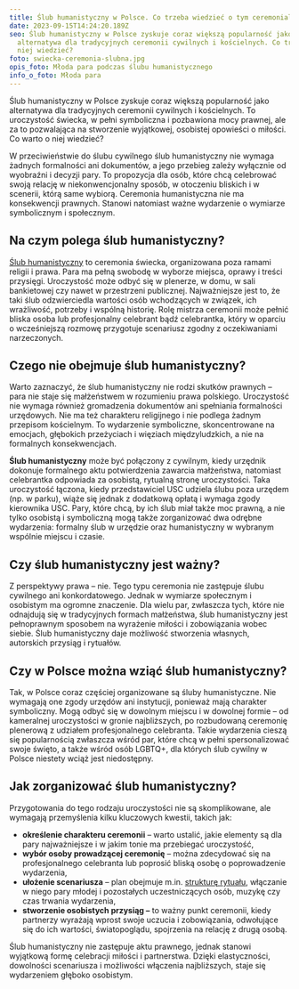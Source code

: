 ```yaml
---
title: Ślub humanistyczny w Polsce. Co trzeba wiedzieć o tym ceremoniale?
date: 2023-09-15T14:24:20.189Z
seo: ​​Ślub humanistyczny w Polsce zyskuje coraz większą popularność jako
  alternatywa dla tradycyjnych ceremonii cywilnych i kościelnych. Co trzeba o
  niej wiedzieć?
foto: swiecka-ceremonia-slubna.jpg
opis_foto: Młoda para podczas ślubu humanistycznego
info_o_foto: Młoda para
---
```

​​Ślub humanistyczny w Polsce zyskuje coraz większą popularność jako alternatywa dla tradycyjnych ceremonii cywilnych i kościelnych. To uroczystość świecka, w pełni symboliczna i pozbawiona mocy prawnej, ale za to pozwalająca na stworzenie wyjątkowej, osobistej opowieści o miłości. Co warto o niej wiedzieć?

W przeciwieństwie do ślubu cywilnego ślub humanistyczny nie wymaga żadnych formalności ani dokumentów, a jego przebieg zależy wyłącznie od wyobraźni i decyzji pary. To propozycja dla osób, które chcą celebrować swoją relację w niekonwencjonalny sposób, w otoczeniu bliskich i w scenerii, którą same wybiorą. Ceremonia humanistyczna nie ma konsekwencji prawnych. Stanowi natomiast ważne wydarzenie o wymiarze symbolicznym i społecznym.

## **Na czym polega ślub humanistyczny?**

[Ślub humanistyczny](https://www.naprogu.pl/rytual-dla-ciebie/slub/) to ceremonia świecka, organizowana poza ramami religii i prawa. Para ma pełną swobodę w wyborze miejsca, oprawy i treści przysięgi. Uroczystość może odbyć się w plenerze, w domu, w sali bankietowej czy nawet w przestrzeni publicznej. Najważniejsze jest to, że taki ślub odzwierciedla wartości osób wchodzących w związek, ich wrażliwość, potrzeby i wspólną historię. Rolę mistrza ceremonii może pełnić bliska osoba lub profesjonalny celebrant bądź celebrantka, który w oparciu o wcześniejszą rozmowę przygotuje scenariusz zgodny z oczekiwaniami narzeczonych.

## **Czego nie obejmuje ślub humanistyczny?**

Warto zaznaczyć, że ślub humanistyczny nie rodzi skutków prawnych – para nie staje się małżeństwem w rozumieniu prawa polskiego. Uroczystość nie wymaga również gromadzenia dokumentów ani spełniania formalności urzędowych. Nie ma też charakteru religijnego i nie podlega żadnym przepisom kościelnym. To wydarzenie symboliczne, skoncentrowane na emocjach, głębokich przeżyciach i więziach międzyludzkich, a nie na formalnych konsekwencjach.

**Ślub humanistyczny** może być połączony z cywilnym, kiedy urzędnik dokonuje formalnego aktu potwierdzenia zawarcia małżeństwa, natomiast celebrantka odpowiada za osobistą, rytualną stronę uroczystości. Taka uroczystość łączona, kiedy przedstawiciel USC udziela ślubu poza urzędem (np. w parku), wiąże się jednak z dodatkową opłatą i wymaga zgody kierownika USC. Pary, które chcą, by ich ślub miał także moc prawną, a nie tylko osobistą i symboliczną mogą także zorganizować dwa odrębne wydarzenia: formalny ślub w urzędzie oraz humanistyczny w wybranym wspólnie miejscu i czasie.

## **Czy ślub humanistyczny jest ważny?**

Z perspektywy prawa – nie. Tego typu ceremonia nie zastępuje ślubu cywilnego ani konkordatowego. Jednak w wymiarze społecznym i osobistym ma ogromne znaczenie. Dla wielu par, zwłaszcza tych, które nie odnajdują się w tradycyjnych formach małżeństwa, ślub humanistyczny jest pełnoprawnym sposobem na wyrażenie miłości i zobowiązania wobec siebie. Ślub humanistyczny daje możliwość stworzenia własnych, autorskich przysiąg i rytuałów.

## **Czy w Polsce można wziąć ślub humanistyczny?**

Tak, w Polsce coraz częściej organizowane są śluby humanistyczne. Nie wymagają one zgody urzędów ani instytucji, ponieważ mają charakter symboliczny. Mogą odbyć się w dowolnym miejscu i w dowolnej formie – od kameralnej uroczystości w gronie najbliższych, po rozbudowaną ceremonię plenerową z udziałem profesjonalnego celebranta. Takie wydarzenia cieszą się popularnością zwłaszcza wśród par, które chcą w pełni spersonalizować swoje święto, a także wśród osób LGBTQ+, dla których ślub cywilny w Polsce niestety wciąż jest niedostępny.

## **Jak zorganizować ślub humanistyczny?**

Przygotowania do tego rodzaju uroczystości nie są skomplikowane, ale wymagają przemyślenia kilku kluczowych kwestii, takich jak:

* **określenie charakteru ceremonii** – warto ustalić, jakie elementy są dla pary najważniejsze i w jakim tonie ma przebiegać uroczystość,
* **wybór osoby prowadzącej ceremonię** – można zdecydować się na profesjonalnego celebranta lub poprosić bliską osobę o poprowadzenie wydarzenia,
* **ułożenie scenariusza** – plan obejmuje m.in. [strukturę rytuału](https://www.naprogu.pl/rytual-dla-ciebie/), włączanie w niego pary młodej i pozostałych uczestniczących osób, muzykę czy czas trwania wydarzenia,
* **stworzenie osobistych przysiąg –** to ważny punkt ceremonii, kiedy partnerzy wyrażają wprost swoje uczucia i zobowiązania, odwołujące się do ich wartości, światopoglądu, spojrzenia na relację z drugą osobą.

Ślub humanistyczny nie zastępuje aktu prawnego, jednak stanowi wyjątkową formę celebracji miłości i partnerstwa. Dzięki elastyczności, dowolności scenariusza i możliwości włączenia najbliższych, staje się wydarzeniem głęboko osobistym.